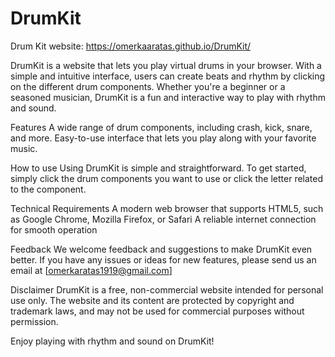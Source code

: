 # DrumKit
Drum Kit website: https://omerkaaratas.github.io/DrumKit/

DrumKit is a website that lets you play virtual drums in your browser. With a simple and intuitive interface, users can create beats and rhythm by clicking on the different drum components. Whether you're a beginner or a seasoned musician, DrumKit is a fun and interactive way to play with rhythm and sound.

Features
A wide range of drum components, including crash, kick, snare, and more.
Easy-to-use interface that lets you play along with your favorite music.

How to use
Using DrumKit is simple and straightforward. To get started, simply click the drum components you want to use or click the letter related to the component. 

Technical Requirements
A modern web browser that supports HTML5, such as Google Chrome, Mozilla Firefox, or Safari
A reliable internet connection for smooth operation

Feedback
We welcome feedback and suggestions to make DrumKit even better. If you have any issues or ideas for new features, please send us an email at [omerkaratas1919@gmail.com]

Disclaimer
DrumKit is a free, non-commercial website intended for personal use only. The website and its content are protected by copyright and trademark laws, and may not be used for commercial purposes without permission.

Enjoy playing with rhythm and sound on DrumKit!

